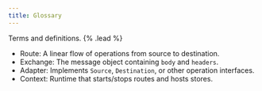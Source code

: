 ```yaml
---
title: Glossary
---
```


Terms and definitions. {% .lead %}

- Route: A linear flow of operations from source to destination.
- Exchange: The message object containing `body` and `headers`.
- Adapter: Implements `Source`, `Destination`, or other operation interfaces.
- Context: Runtime that starts/stops routes and hosts stores.
